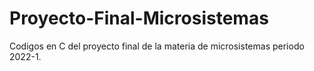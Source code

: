 # Proyecto-Final-Microsistemas
Codigos en C del proyecto final de la materia de microsistemas periodo 2022-1. 
